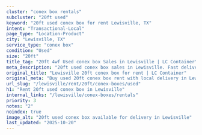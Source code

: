 ```yaml
---
cluster: "conex box rentals"
subcluster: "20ft used"
keyword: "20ft used conex box for rent Lewisville, TX"
intent: "Transactional-Local"
page_type: "Location-Product"
city: "Lewisville, TX"
service_type: "conex box"
condition: "Used"
size: "20ft"
title_tag: "20ft 4wf Used conex box Sales in Lewisville | LC Container"
meta_description: "20ft used conex box sales in Lewisville. Fast delivery, competitive pricing. Serving conex boxes area. Quote ID: URD. Call (214) 524-4168 for your free quote today."
original_title: "Lewisville 20ft conex box for rent | LC Container"
original_meta: "Buy used 20ft conex box rent with local delivery in Lewisville, TX. LC Container — local Since 2003. Request a fast quote today."
url_slug: "/lewisville/rent/20ft/conex-boxes/used"
h1: "Rent 20ft used conex box in Lewisville"
internal_links: "/lewisville/conex-boxes/rentals"
priority: 3
notes: "2"
noindex: true
image_alt: "20ft used conex box available for delivery in Lewisville"
last_updated: "2025-10-20"
---
```


<!-- TODO: Add unique city/inventory copy, images, and internal links here. -->
